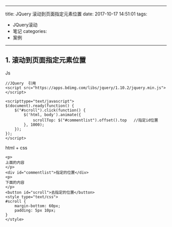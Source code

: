 
---
title: JQuery 滚动到页面指定元素位置
date: 2017-10-17 14:51:01
tags:
- JQuery滚动
- 笔记
categories: 
- 案例
---


## 1. 滚动到页面指定元素位置 ##
 Js
```
//JQuery  引用
<script src="https://apps.bdimg.com/libs/jquery/1.10.2/jquery.min.js"></script>

<scripttype="text/javascript">
$(document).ready(function() {
    $("#scroll").click(function() {
        $('html, body').animate({
            scrollTop: $("#commentlist").offset().top   //指定id位置
        }, 1000);
    });
});
</script>
```
html + css
```
<p>
上面的内容
</p>
<div id="commentlist">指定的位置</div>
<p>
下面的内容
</p>
<button id="scroll">去指定的位置</button>
<style type="text/css">
#scroll {
    margin-bottom: 60px;
    padding: 5px 10px;
}      
</style>
```
